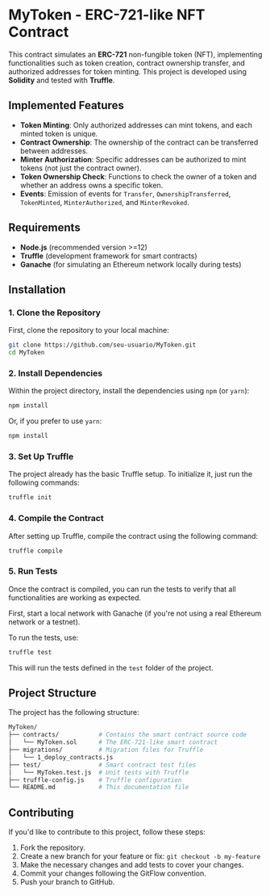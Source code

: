 # MyToken - ERC-721-like NFT Contract

This contract simulates an **ERC-721** non-fungible token (NFT), implementing functionalities such as token creation, contract ownership transfer, and authorized addresses for token minting. This project is developed using **Solidity** and tested with **Truffle**.

## Implemented Features

- **Token Minting**: Only authorized addresses can mint tokens, and each minted token is unique.
- **Contract Ownership**: The ownership of the contract can be transferred between addresses.
- **Minter Authorization**: Specific addresses can be authorized to mint tokens (not just the contract owner).
- **Token Ownership Check**: Functions to check the owner of a token and whether an address owns a specific token.
- **Events**: Emission of events for `Transfer`, `OwnershipTransferred`, `TokenMinted`, `MinterAuthorized`, and `MinterRevoked`.

## Requirements

- **Node.js** (recommended version >=12)
- **Truffle** (development framework for smart contracts)
- **Ganache** (for simulating an Ethereum network locally during tests)

## Installation

### 1. Clone the Repository

First, clone the repository to your local machine:

```bash
git clone https://github.com/seu-usuario/MyToken.git
cd MyToken
```

### 2. Install Dependencies

Within the project directory, install the dependencies using `npm` (or `yarn`):

```bash
npm install
```
Or, if you prefer to use `yarn`:

```bash
npm install
```

### 3. Set Up Truffle

The project already has the basic Truffle setup. To initialize it, just run the following commands:

```bash
truffle init
```

### 4. Compile the Contract

After setting up Truffle, compile the contract using the following command:

```bash
truffle compile
```

### 5. Run Tests

Once the contract is compiled, you can run the tests to verify that all functionalities are working as expected.

First, start a local network with Ganache (if you're not using a real Ethereum network or a testnet).

To run the tests, use:

```bash
truffle test
```

This will run the tests defined in the `test` folder of the project.

## Project Structure

The project has the following structure:

```bash
MyToken/
├── contracts/           # Contains the smart contract source code
│   └── MyToken.sol      # The ERC-721-like smart contract
├── migrations/          # Migration files for Truffle
│   └── 1_deploy_contracts.js
├── test/                # Smart contract test files
│   └── MyToken.test.js  # Unit tests with Truffle
├── truffle-config.js    # Truffle configuration
└── README.md            # This documentation file
```

## Contributing

If you'd like to contribute to this project, follow these steps:

1. Fork the repository.
2. Create a new branch for your feature or fix: `git checkout -b my-feature`
3. Make the necessary changes and add tests to cover your changes.
4. Commit your changes following the GitFlow convention.
5. Push your branch to GitHub.
